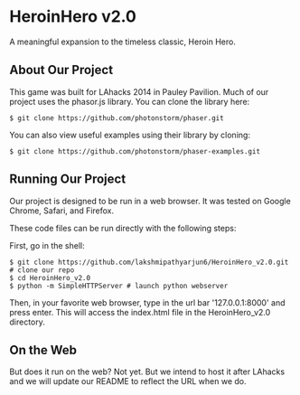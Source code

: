 HeroinHero v2.0
===============

A meaningful expansion to the timeless classic, Heroin Hero.

About Our Project
-----------------

This game was built for LAhacks 2014 in Pauley Pavilion. Much of our
project uses the phasor.js library. You can clone the library here:

```
$ git clone https://github.com/photonstorm/phaser.git
```

You can also view useful examples using their library by cloning:

```
$ git clone https://github.com/photonstorm/phaser-examples.git
```

Running Our Project
-------------------

Our project is designed to be run in a web browser. It was tested on Google Chrome, Safari, and Firefox.

These code files can be run directly with the following steps:

First, go in the shell:
```
$ git clone https://github.com/lakshmipathyarjun6/HeroinHero_v2.0.git # clone our repo
$ cd HeroinHero_v2.0
$ python -m SimpleHTTPServer # launch python webserver
```

Then, in your favorite web browser, type in the url bar '127.0.0.1:8000'
and press enter. This will access the index.html file in the
HeroinHero_v2.0 directory.

On the Web
----------

But does it run on the web? Not yet. But we intend to host it after LAhacks
and we will update our README to reflect the URL when we do.


